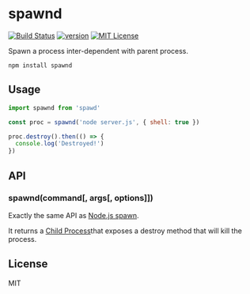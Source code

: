 # spawnd

[![Build Status][build-badge]][build]
[![version][version-badge]][package]
[![MIT License][license-badge]][license]

Spawn a process inter-dependent with parent process.

```
npm install spawnd
```

## Usage

```js
import spawnd from 'spawd'

const proc = spawnd('node server.js', { shell: true })

proc.destroy().then(() => {
  console.log('Destroyed!')
})
```

## API

### spawnd(command[, args[, options]])

Exactly the same API as [Node.js spawn](https://nodejs.org/api/child_process.html#child_process_child_process_spawn_command_args_options).

It returns a [Child Process](https://nodejs.org/api/child_process.html#child_process_class_childprocess)that exposes a destroy method that will kill the process.

## License

MIT

[build-badge]: https://img.shields.io/travis/smooth-code/jest-puppeteer.svg?style=flat-square
[build]: https://travis-ci.org/smooth-code/jest-puppeteer
[version-badge]: https://img.shields.io/npm/v/spawnd.svg?style=flat-square
[package]: https://www.npmjs.com/package/spawnd
[license-badge]: https://img.shields.io/npm/l/spawnd.svg?style=flat-square
[license]: https://github.com/smooth-code/jest-puppeteer/blob/master/LICENSE

